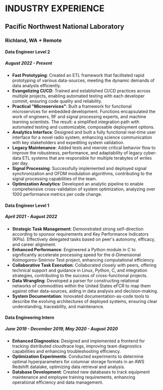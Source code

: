# INDUSTRY EXPERIENCE
## Pacific Northwest National Laboratory
### Richland, WA + Remote

#### Data Engineer Level 2
##### August 2022 - Present

- **Fast Prototyping**: Created an ETL framework that facilitated rapid prototyping of various data-sources, meeting the dynamic demands of data analysts efficiently.
- **Evangelizing CI/CD**: Trained and established CI/CD practices across multiple projects, enabling automated testing with each developer commit, ensuring code quality and reliability.
- **Practical "Microservices"**: Built a framework for functional microservices for embedded development. Functions encapsulated the work of engineers, RF and signal processing experts, and machine learning scientists. The result: a simplified integration path with automated testing and customizable, composable deployment options.
- **Analytics Interface**: Designed and built a fully functional real-time user interface for a novel radio system, enhancing science communication with key stakeholders and expediting system validation.
- **Legacy Maintenance**: Added tests and rewrote critical behavior flow to improve the robustness, performance, and adaptability of legacy cyber-data ETL systems that are responsible for multiple terabytes of writes per day.
- **Signal Processing**: Successfully implemented and deployed signal synchronization and OFDM modulation algorithms, contributing to the signal processing capabilities of the team.
- **Optimization Analytics**: Developed an analytic pipeline to enable comprehensive cross-validation of system optimization, analyzing over 1000 performance metrics per code change.

#### Data Engineer Level 1
##### April 2021 - August 2022

- **Strategic Task Management**: Demonstrated strong self-direction according to sponsor requirements and Key Performance Indicators (KPIs). Effectively delegated tasks based on peer's autonomy, efficacy, and career alignment.
- **Enhanced Performance**: Engineered a Python module in C to significantly accelerate processing speed for the d-Dimensional Kolmogorov-Smirnov Test project, enhancing computational efficiency.
- **Collaborative Task Execution**: Collaborated closely with peers, offering technical support and guidance in Linux, Python, C, and integration strategies, contributing to the success of cross-functional projects.
- **Data Wrangling**: Developed a parser for constructing relational networks of commodities within the United States eFCR to map them against other data-sources, aiding in data analysis and decision-making.
- **System Documentation**: Innovated documentation-as-code tools to describe the evolving architectures of deployed systems, ensuring clear understanding, traceability, and maintenance.

#### Data Engineering Intern
##### June 2019 - December 2019, May 2020 - August 2020

- **Enhanced Diagnostics**: Designed and implemented a frontend for tracking distributed cloudtrace logs, improving team diagnostics capabilities and enhancing troubleshooting efficiency.
- **Optimization Experiments**: Conducted experiments to determine optimal hyperparameters for columnar storage formats in an AWS Redshift datalake, optimizing data retrieval and analysis.
- **Database Development**: Created new databases to track equipment maintenance and employee training requirements, enhancing operational efficiency and data management.